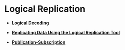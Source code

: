 # Logical Replication<a name="EN-US_TOPIC_0289900406"></a>

-   **[Logical Decoding](logical-decoding.md)**  

-   **[Replicating Data Using the Logical Replication Tool](en-us_topic_0000001254215967.md)** 

-   **[Publication-Subscription](publication-subscription.md)** 
